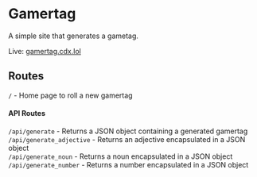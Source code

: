 # Gamertag

A simple site that generates a gametag.

Live: [gamertag.cdx.lol](https://gamertag.cdx.lol)

## Routes

`/` - Home page to roll a new gamertag

#### API Routes

`/api/generate` - Returns a JSON object containing a generated gamertag<br />
`/api/generate_adjective` - Returns an adjective encapsulated in a JSON object<br />
`/api/generate_noun` - Returns a noun encapsulated in a JSON object<br />
`/api/generate_number` - Returns a number encapsulated in a JSON object